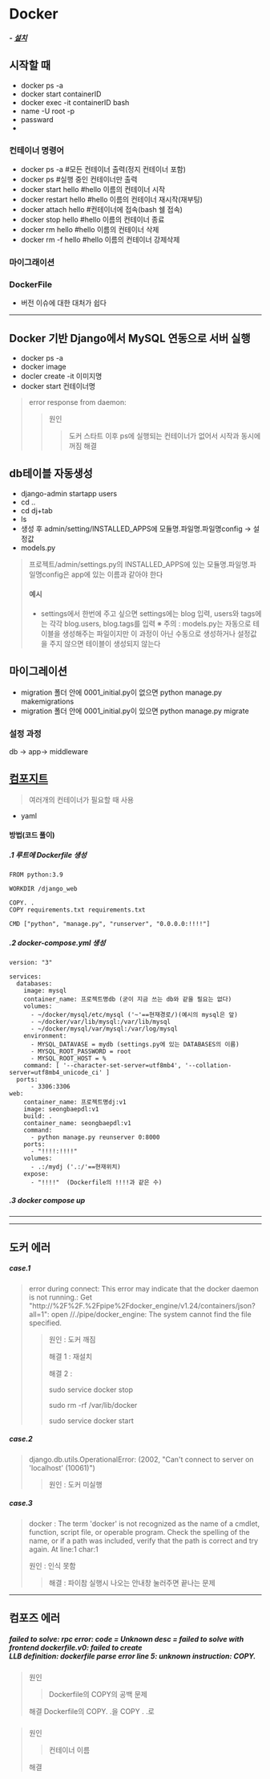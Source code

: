 # Docker
##### - <a href="https://github.com/Seongbae103/memo/blob/main/setting(docker).md">설치</a>
## 시작할 때
- docker ps -a
- docker start containerID
- docker exec -it containerID bash
- name -U root -p
- passward
- 
### 컨테이너 명령어
- docker ps -a #모든 컨테이너 출력(정지 컨테이너 포함)
- docker ps #실행 중인 컨테이너만 출력
- docker start hello #hello 이름의 컨테이너 시작
- docker restart hello #hello 이름의 컨테이너 재시작(재부팅)
- docker attach hello #컨테이너에 접속(bash 쉘 접속)
- docker stop hello #hello 이름의 컨테이너 종료
- docker rm hello #hello 이름의 컨테이너 삭제
- docker rm -f hello #hello 이름의 컨테이너 강제삭제


### 마이그래이션

### DockerFile
- 버전 이슈에 대한 대처가 쉽다

---
## Docker 기반 Django에서 MySQL 연동으로 서버 실행
- docker ps -a
- docker image
- docler create -it 이미지명
- docker start 컨테이너명
> error response from daemon:
>> 원인 
>>>  도커 스타트 이후 ps에 실행되는 컨테이너가 없어서 시작과 동시에 꺼짐
>> 해결
>>>
## db테이블 자동생성
- django-admin startapp users
- cd ..
- cd dj+tab
- ls
- 생성 후 admin/setting/INSTALLED_APPS에 모듈명.파일명.파일명config -> 설정값
- models.py
> 프로젝트/admin/settings.py의 INSTALLED_APPS에 있는 모듈명.파일명.파일명config은 app에 있는 이름과 같아야 한다
> #### 예시 
> - settings에서 한번에 주고 싶으면 settings에는 blog 입력, users와 tags에는 각각 blog.users, blog.tags를 입력
※ 주의 : models.py는 자동으로 테이블을 생성해주는 파일이지만 이 과정이 아닌 수동으로 생성하거나 설정값을 주지 않으면 테이블이 생성되지 않는다


## 마이그레이션

- migration 폴더 안에 0001_initial.py이 없으면 
    python manage.py makemigrations
- migration 폴더 안에 0001_initial.py이 있으면
    python manage.py migrate

### 설정 과정   
db -> app-> middleware

## <a href="https://learn.microsoft.com/ko-kr/dotnet/architecture/microservices/multi-container-microservice-net-applications/multi-container-applications-docker-compose">컴포지트</a>
> 여러개의 컨테이너가 필요할 때 사용
- yaml
#### 방법(코드 풀이)
##### .1 루트에 Dockerfile 생성


    FROM python:3.9

    WORKDIR /django_web
    
    COPY. .
    COPY requirements.txt requirements.txt
    
    CMD ["python", "manage.py", "runserver", "0.0.0.0:!!!!"]

##### .2 docker-compose.yml 생성

    version: "3"

    services:
      databases:
        image: mysql
        container_name: 프로젝트명db (굳이 지금 쓰는 db와 같을 필요는 없다)
        volumes:
          - ~/docker/mysql/etc/mysql ('~'==현재경로/)(예시의 mysql은 앞)
          - ~/docker/var/lib/mysql:/var/lib/mysql
          - ~/docker/mysql/var/mysql:/var/log/mysql
        environment:
          - MYSQL_DATAVASE = mydb (settings.py에 있는 DATABASES의 이름)
          - MYSQL_ROOT_PASSWORD = root
          - MYSQL_ROOT_HOST = %
        command: [ '--character-set-server=utf8mb4', '--collation-server=utf8mb4_unicode_ci' ]
      ports:
          - 3306:3306  
    web:
        container_name: 프로젝트명dj:v1
        image: seongbaepdl:v1
        build: .
        container_name: seongbaepdl:v1
        command:
          - python manage.py reunserver 0:8000
        ports:
          - "!!!!:!!!!"
        volumes:
          - .:/mydj ('.:/'==현재위치)
        expose:
          - "!!!!"  (Dockerfile의 !!!!과 같은 수)
##### .3 docker compose up


---

---
## 도커 에러
##### case.1 
> error during connect: This error may indicate that the docker daemon is not running.: Get "http://%2F%2F.%2Fpipe%2Fdocker_engine/v1.24/containers/json?all=1": open //./pipe/docker_engine: The system cannot find the file specified.
>> 원인 : 도커 깨짐<p>
>> 해결 1 : 재설치<p>
>> 해결 2 :<p>
    sudo service docker stop<p>
    sudo rm -rf /var/lib/docker<p>
    sudo service docker start
##### case.2
> django.db.utils.OperationalError: (2002, "Can't connect to server on 'localhost' (10061)")
>> 원인 : 도커 미실행
##### case.3
> docker : The term 'docker' is not recognized as the name of a cmdlet, function, script file, or operable program. Check the spelling of the name, or if a path was included, verify that the path is correct and try again.
At line:1 char:1<div>
> 원인 : 인식 못함<div>
>> 해결 : 파이참 실행시 나오는 안내창 눌러주면 끝나는 문제

---
## 컴포즈 에러
##### failed to solve: rpc error: code = Unknown desc = failed to solve with frontend dockerfile.v0: failed to create<br>LLB definition: dockerfile parse error line 5: unknown instruction: COPY.
> 원인
> > Dockerfile의 COPY의 공백 문제
> 
> 해결
> Dockerfile의 COPY. .을 COPY . .로 

#####
> 원인
> > 컨테이너 이름 
> 
> 해결
> > 